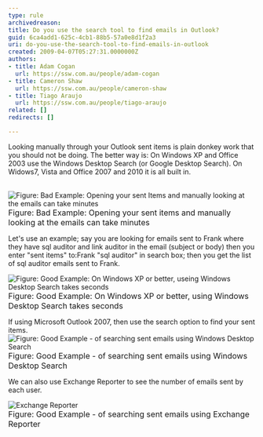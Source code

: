 ```yaml
---
type: rule
archivedreason: 
title: Do you use the search tool to find emails in Outlook?
guid: 6ca4add1-625c-4cb1-88b5-57a0e8d1f2a3
uri: do-you-use-the-search-tool-to-find-emails-in-outlook
created: 2009-04-07T05:27:31.0000000Z
authors:
- title: Adam Cogan
  url: https://ssw.com.au/people/adam-cogan
- title: Cameron Shaw
  url: https://ssw.com.au/people/cameron-shaw
- title: Tiago Araujo
  url: https://ssw.com.au/people/tiago-araujo
related: []
redirects: []

---
```



Looking manually through your Outlook sent items is plain donkey work that you should not be doing. The better way is&#58; On Windows XP and Office 2003 use the Windows Desktop Search (or Google Desktop Search). On Widows7, Vista and Office 2007 and 2010&#160;it is all built in. 
<br><excerpt class='endintro'></excerpt><br>
<p><img class="ms-rteCustom-ImageArea" alt="Figure&#58; Bad Example&#58; Opening your sent Items and manually looking at the emails can take minutes " src="/Communication/RulesToBetterEmail/PublishingImages/SearchingManually_small.jpg" /> <br><font class="ms-rteCustom-FigureBad" size="+0">Figure&#58; Bad Example&#58; Opening your sent items and manually looking at the emails can take minutes </font></p>
<p>Let's use an example; say you are looking for emails sent to Frank where they have sql auditor and link auditor in the email (subject or body) then you enter &quot;sent items&quot; to&#58;Frank &quot;sql auditor&quot; in search box; then you get the list of sql auditor emails sent to Frank. </p>
<p><img class="ms-rteCustom-ImageArea" alt="Figure&#58; Good Example&#58; On Windows XP or better, useing Windows Desktop Search takes seconds" src="/Communication/RulesToBetterEmail/PublishingImages/SearchingSentEmails_small.jpg" /><br><font class="ms-rteCustom-FigureGood" size="+0">Figure&#58; Good Example&#58; On Windows XP or better,&#160;using Windows Desktop Search takes seconds</font></p>
<p>If using Microsoft Outlook 2007, then use the search option to find your sent items.&#160;<br><img class="ms-rteCustom-ImageArea" alt="Figure&#58; Good Example - of searching sent emails using Windows Desktop Search" src="/Communication/RulesToBetterEmail/PublishingImages/WindowsOutlook2007Searching_small.jpg" /><br><font class="ms-rteCustom-FigureGood" size="+0">Figure&#58; Good Example - of searching sent emails using Windows Desktop Search</font></p>
<p>We can also use Exchange Reporter to see the number of emails sent by each user.</p>
<p><img class="ms-rteCustom-ImageArea" alt="Exchange Reporter" src="/Communication/RulesToBetterEmail/PublishingImages/ExchangeReporter_small.jpg" /><br><font class="ms-rteCustom-FigureGood" size="+0">Figure&#58; Good Example - of searching sent emails using Exchange Reporter</font></p>


